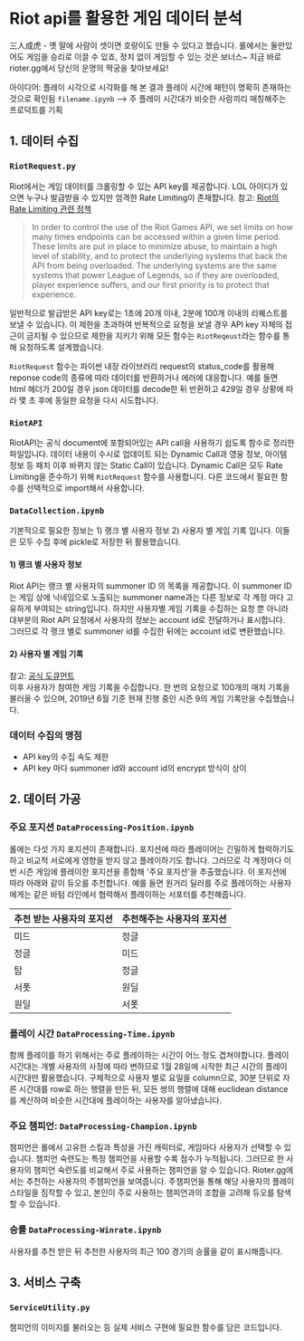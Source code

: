 # Riot api를 활용한 게임 데이터 분석
三人成虎 - 옛 말에 사람이 셋이면 호랑이도 만들 수 있다고 했습니다. 롤에서는 둘만있어도 게임을 승리로 이끌 수 있죠,  정치 없이 게임할 수 있는 것은 보너스~ 지금 바로 rioter.gg에서 당신의 운명의 짝궁을 찾아보세요!

아이디어: 플레이 시각으로 시각화를 해 본 결과 플레이 시간에 패턴이 명확히 존재하는 것으로 확인됨
`filename.ipynb`
-->  주 플레이 시간대가 비슷한 사람끼리 매칭해주는 프로덕트를 기획

## 1. 데이터 수집
### `RiotRequest.py`  

Riot에서는 게임 데이터를 크롤링할 수 있는 API key를 제공합니다. LOL 아이디가 있으면 누구나 발급받을 수 있지만 엄격한 Rate Limiting이 존재합니다.
참고: [Riot의 Rate Limiting 관련 정책](https://developer.riotgames.com/rate-limiting.html)
> In order to control the use of the Riot Games API, we set limits on how many times endpoints can be accessed within a given time period. These limits are put in place to minimize abuse, to maintain a high level of stability, and to protect the underlying systems that back the API from being overloaded. The underlying systems are the same systems that power League of Legends, so if they are overloaded, player experience suffers, and our first priority is to protect that experience.  

일반적으로 발급받은 API key로는 1초에 20개 이내, 2분에 100개 이내의 리퀘스트를 보낼 수 있습니다. 이 제한을 초과하여 반복적으로 요청을 보낼 경우 API key 자체의 접근이 금지될 수 있으므로 제한을 지키기 위해 모든 함수는 `RiotReqeust`라는 함수를 통해 요청하도록 설계했습니다.

`RiotRequest` 함수는 파이썬 내장 라이브러리 request의 status_code를 활용해 reponse code의 종류에 따라 데이터를 반환하거나 에러에 대응합니다. 예를 들면 html 헤더가 200일 경우 json 데이터를 decode한 뒤 반환하고 429일 경우 상황에 따라 몇 초 후에 동일한 요청을 다시 시도합니다.

### `RiotAPI`  

RiotAPI는 공식 document에 포함되어있는 API call을 사용하기 쉽도록 함수로 정리한 파일입니다. 데이터 내용이 수시로 업데이트 되는 Dynamic Call과 영웅 정보, 아이템 정보 등 패치 이후 바뀌지 않는 Static Call이 있습니다. Dynamic Call은 모두 Rate Limiting을 준수하기 위해 `RiotRequest` 함수를 사용합니다. 다른 코드에서 필요한 함수를 선택적으로 import해서 사용합니다.


### `DataCollection.ipynb`
기본적으로 필요한 정보는 1) 랭크 별 사용자 정보 2) 사용자 별 게임 기록 입니다. 이들은 모두 수집 후에 pickle로 저장한 뒤 활용했습니다.
#### 1) 랭크 별 사용자 정보
Riot API는 랭크 별 사용자의 summoner ID 의 목록을 제공합니다. 이 summoner ID는 게임 상에 닉네임으로 노출되는 summoner name과는 다른 정보로 각 계정 마다 고유하게 부여되는 string입니다. 하지만 사용자별 게임 기록을 수집하는 요청 뿐 아니라 대부분의 Riot API 요청에서 사용자의 정보는 account id로 전달하거나 표시합니다. 그러므로 각 랭크 별로 summoner id를 수집한 뒤에는 account id로 변환했습니다.
#### 2) 사용자 별 게임 기록
참고: [공식 도큐먼트](https://developer.riotgames.com/api-methods/#match-v4/GET_getMatchlist)  
이후 사용자가 참여한 게임 기록을 수집합니다. 한 번의 요청으로 100개의 매치 기록을 불러올 수 있으며, 2019년 6월 기준 현재 진행 중인 시즌 9의 게임 기록만을 수집했습니다.


### 데이터 수집의 맹점
- API key의 수집 속도 제한
- API key 마다 summoner id와 account id의 encrypt 방식이 상이


## 2. 데이터 가공

### 주요 포지션 `DataProcessing-Position.ipynb`
롤에는 다섯 가지 포지션이 존재합니다. 포지션에 따라 플레이어는 긴밀하게 협력하기도 하고 비교적 서로에게 영향을 받지 않고 플레이하기도 합니다. 그러므로 각 계정마다 이번 시즌 게임에 플레이한 포지션을 종합해 '주요 포지션'을 추출했습니다. 이 포지션에 따라 아래와 같이 듀오를 추천합니다. 예를 들면 원거리 딜러를 주로 플레이하는 사용자에게는 같은 바텀 라인에서 협력해서 플레이하는 서포터를 추천해줍니다.

| 추천 받는 사용자의 포지션 | 추천해주는 사용자의 포지션 |
| ----------- | ----------- |
| 미드 | 정글 |
| 정글 | 미드 |
| 탑 | 정글 |
| 서폿 | 원딜 |
| 원딜 | 서폿 |

### 플레이 시간 `DataProcessing-Time.ipynb`
함께 플레이를 하기 위해서는 주로 플레이하는 시간이 어느 정도 겹쳐야합니다. 플레이 시간대는 개별 사용자의 사정에 따라 변하므로 1월 28일에 시작한 최근 시간의 플레이 시간대만 활용했습니다.
구체적으로 사용자 별로 요일을 column으로, 30분 단위로 자른 시간대를 row로 하는 행렬을 만든 뒤, 모든 쌍의 행렬에 대해 euclidean distance를 계산하여 비슷한 시간대에 플레이하는 사용자를 알아냈습니다.


### 주요 챔피언: `DataProcessing-Champion.ipynb`
챔피언은 롤에서 고유한 스킬과 특성을 가진 캐릭터로, 게임마다 사용자가 선택할 수 있습니다. 챔피언 숙련도는 특정 챔피언을 사용할 수록 점수가 누적됩니다. 그러므로 한 사용자의 챔피언 숙련도를 비교해서 주로 사용하는 챔피언을 알 수 있습니다.
Rioter.gg에서는 추천하는 사용자의 주챔피언을 보여줍니다. 주챔피언을 통해 해당 사용자의 플레이스타일을 짐작할 수 있고, 본인이 주로 사용하는 챔피언과의 조합을 고려해 듀오를 탐색할 수 있습니다.


### 승률 `DataProcessing-Winrate.ipynb`
사용자를 추천 받은 뒤 추천한 사용자의 최근 100 경기의 승률을 같이 표시해줍니다.

## 3. 서비스 구축

### `ServiceUtility.py`
챔피언의 이미지를 불러오는 등 실제 서비스 구현에 필요한 함수를 담은 코드입니다.


